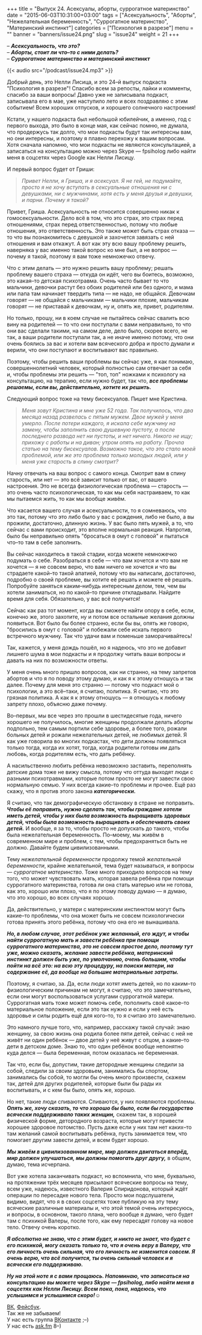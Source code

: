+++
title = "Выпуск 24. Асексуалы, аборты, суррогатное материнство"
date = "2015-06-03T10:31:00+03:00"
tags = ["Асексуальность", "Аборты", "Нежелательная беременность", "Суррогатное материнство", "Материнский инстинкт"]
categories = ["Психология в разрезе"]
menu = ""
banner = "banners/issue24.png"
slug = "issue24"
weight = 21
+++

– ***Асексуальность, что это?***<br>
– ***Аборты, стоит ли что–то с ними делать?***<br>
– ***Суррогатное материнство и материнский инстинкт***

{{< audio src="/podcast/issue24.mp3" >}}

Добрый день, это Нелли Лисица, и это 24–й выпуск подкаста "Психология в разрезе"! Спасибо всем за репосты, лайки и комменты, спасибо за ваши вопросы! Давно уже не записывала подкаст, записывала его в мае, уже наступило лето и всех поздравляю с этим событием! Всем хороших отпусков, и хорошего солнечного настроения!

Кстати, у нашего подкаста был небольшой юбилейчик, а именно, год с первого выхода, это было в конце мая, как сейчас помню, не думала, что продержусь так долго, что мои подкасты будут так интересны вам, но они интересны, и поэтому я плавно перехожу к вашим вопросам. Хотя сначала напомню, что мои подкасты не являются консультацией, а записаться на консультацию можно через Skype — fpsiholog либо найти меня в соцсетях через Google как Нелли Лисицу. 
<!--more-->

И первый вопрос будет от Гриши:

>*Привет Нелли, я Гриша, и я асексуал. Я не гей, не подумайте, просто я не хочу вступать в сексуальные отношения ни с девушками, ни с мужчинами, хотя есть у меня друзья и девушки, и парни. Почему я такой?*

Привет, Гриша. Асексуальность не относится совершенно никак к гомосексуальности. Дело всё в том, что это страх, это страх перед отношениями, страх перед ответственностью, потому что любые отношения, это ответственность. Это также может быть страх отказа — то что вы познакомитесь с девушкой и захочется завязать с ней отношения и вам откажут. А вот как эту всю вашу проблему решить, наверняка у вас именно такой вопрос ко мне был, а не вопрос — почему я такой, поэтому я вам тоже немножечко отвечу. 

Что с этим делать — это нужно решить вашу проблему; решать проблему вашего страха — откуда он идёт, чего вы боитесь, возможно, это какая–то детская психотравма. Очень часто бывает то что мальчики, девочки растут без обоих родителей или без одного, и мама или папа там начинает твердить типа — не надо, не общайся. Девочкам говорят — не общайся с мальчиками — мальчики плохие, мальчикам говорят — не приставай к девочкам, ну и, опять же, привет, родителям. 

Но только, прошу, ни в коем случае не пытайтесь сейчас свалить всю вину на родителей — то что они поступали с вами неправильно, то что они вас сделали такими, на самом деле, дело было, скорее всего, не так, а ваши родители поступали так, а не иначе именно потому, что они очень боялись за вас и хотели вам всяческого добра и просто думали и верили, что они поступают и воспитывают вас правильно. 

Поэтому, чтобы решить ваши проблемы вы сейчас уже, я как понимаю, совершеннолетний человек, который полностью сам отвечает за себя и, чтобы проблемы эти решить — "топ, топ" ножками к психологу на консультацию, на терапию, если нужно будет, так что, ***все проблемы решаемы, если вы, действительно, хотите их решить.***

Следующий вопрос тоже на тему бисексуалов. Пишет мне Кристина.

>*Меня зовут Кристина и мне уже 52 года. Так получилось, что два месяца назад развелась с пятым мужем. Двое мужей у меня умерло. После потери каждого, я искала себе мужчину на замену, чтобы заполнить свою душевную пустоту, а после последнего развода нет ни пустоты, и нет ничего. Никого не ищу; прихожу с работы и на диван; утром опять на работу. Прочла статью на тему бисексуалов. Возможно такое, что это стало моей проблемой, или же это проблема только молодых людей, или у меня уже старость в спину смотрит?*

Начну отвечать на ваш вопрос с самого конца. Смотрит вам в спину старость, или нет — это всё зависит только от вас, от вашего настроения. Это не всегда физиологическая проблема — старость — это очень часто психологическая, то как мы себя настраиваем, то как мы пытаемся жить, то как мы вообще живём. 

Что касается вашего случая и асексуальности, то я сомневаюсь, что это так, потому что это либо было у вас с рождения, либо не было, а вы прожили, достаточно, длинную жизнь. У вас было пять мужей, а то, что сейчас с вами происходит, это вполне нормальная реакция. Напротив, было бы неправильно опять "бросаться в омут с головой" и пытаться что–то там в себе заполнить. 

Вы сейчас находитесь в такой стадии, когда можете немножечко подумать о себе. Разобраться в себе — что вам хочется и что вам не хочется — я не совсем верю, что вам ничего не хочется и что вы страдаете какой–то такой апатией, потому что вы написали, достаточно, подробно о своей проблеме, вы хотите её решать и можете её решать. Попробуйте заняться каким–нибудь интересным делом, тем, чем вы хотели заниматься, но по какой–то причине откладывали. Найдите время для себя. Обязательно, у вас всё получится!

Сейчас как раз тот момент, когда вы сможете найти опору в себе, если, конечно же, этого захотите, ну и потом все остальные желания должны появиться. Вот было бы более странно, если бы вы, опять же говорю, "бросились в омут с головой" и побежали себе искать первого встречного мужчину. Так что удачи вам и поменьше заморачивайтесь!

Так, кажется, у меня дождь пошёл, но я надеюсь, что это не добавит лишнего шума в мои подкасты и я продолжу читать ваши вопросы и давать на них по возможности ответы. 

У меня очень много пришло вопросов, как ни странно, на тему запретов абортов и что я по поводу этому думаю, и как я к этому отношусь и так далее. Почему для меня это странно — потому что подкаст мой о психологии, а это всё–таки, я считаю, политика. Я считаю, что это грязная политика. А как я к этому отношусь — я отношусь к любому запрету плохо, объясню даже почему. 

Во–первых, мы все через это прошли в шестидесятые года, ничего хорошего не получилось, многие женщины продолжали делать аборты подпольно, тем самым портили себе здоровье, а более того, рожали больных детей и рожали нежелательных детей, не любимых детей. Я как уже говорила во многих подкастах, что дети должны появляться только тогда, когда их хотят, тогда, когда родители готовы им дать любовь, когда родителям есть, что дать ребёнку. 

А насильственно любить ребёнка невозможно заставить, переполнять детские дома тоже не вижу смысла, потому что оттуда выходят люди с разными психотравмами, которые потом просто не могут завести свою нормальную семью. У них всегда какие–то проблемы и прочее. Ещё раз скажу, что я против этого закона ***категорически.*** 

Я считаю, что так демографическую обстановку в стране не поправить. ***Чтобы её поправить, нужно сделать так, чтобы граждане хотели иметь детей, чтобы у них была возможность выращивать здоровых детей, чтобы была возможность выращивать и обеспечивать своих детей.*** И вообще, я за то, чтобы просто не допускать до такого, чтобы была нежелательная беременность. По–моему, мы живём в современном мире и проблем, с тем, чтобы предохраняться быть не должно. Давайте будем цивилизованными.

Тему *нежелательной беременности* продолжу темой *желательной беременности*, крайне желательной, тема будет называться, и вопросы — *суррогатное материнство*. Тоже много приходило вопросов на тему того, что может чувствовать мать, которая завела ребёнка при помощи суррогатного материнства, готова ли она стать матерью или не готова, как это, хорошо или плохо, что я по этому поводу думаю — я думаю, что это хорошо, во всех случаях хорошо.

Да, действительно, у матери с материнским инстинктом могут быть какие–то проблемы, что она может быть не совсем психологически готова принять этого ребёнка, потому что она его не вынашивала. 

***Но, в любом случае, этот ребёнок уже желанный, его ждут, и чтобы найти суррогатную мать и завести ребёнка при помощи суррогатного материнства, это не совсем простое дело, поэтому тут уже, можно сказать, желание завести ребёнка, материнский инстинкт должен быть уже, по умолчанию, очень большим, чтобы пойти на всё это: на всю эту процедуру, на поиски матери, на содержание её, да вообще на большие материальные затраты.***

Поэтому, я считаю, за. Да, если люди хотят иметь детей, но по каким–то физиологическим причинам не могут, я считаю, что это замечательно, если они могут воспользоваться услугами суррогатной матери. Суррогатная мать тоже может помочь себе, пополнить своё какое–то материальное положение, если это так нужно и если у неё есть здоровье и силы родить ещё для кого–то, то я считаю это замечательно.

Это намного лучше того, что, например, расскажу такой случай: знаю женщину, за свою жизнь она родила более пяти детей, сейчас с ней не живёт ни один ребёнок — двое детей у неё живут с отцом, а какие–то дети в детском доме. Знаю то, что один ребёнок вообще непонятно куда делся — была беременная, потом оказалась не беременная.

Так что, если бы, допустим, такие детородные женщины следили за собой, следили за своим здоровьем, занимались бы спортом, занимались бы собой, то могли бы очень много произвести, скажем так, детей для других родителей, которые были бы рады их воспитывать, и с кем бы было, опять же, хорошо. 

Но нет, такие люди спиваются. Спиваются, у них появляются проблемы. ***Опять же, хочу сказать, то что хорошо бы было, если бы государство всячески поддерживало таких женщин,*** скажем так, в хорошей физической форме, детородного возраста, которые могут привести хорошее здоровое потомство. Пусть даже если у них там нет каких–то там желаний самой воспитывать ребёнка, пусть занимается тем, что помогает другим завести детей, и всем будет хорошо.

***Мы живём в цивилизованном мире, мир должен двигаться вперёд, мир должен улучшаться, мы должны помогать друг другу,*** в общем, думаю, тема исчерпана. 

Вот уже хотела заканчивать подкаст, но вспомнила, что мне, буквально, на протяжении трёх месяцев присылают всяческие вопросы на тему, всем уже, надеюсь, известного Валерия Спиридонова, который ждёт операции по пересадке нового тела. Просто мои подслушатели, видимо, видят, что я в своих соцсетях тоже публикую на эту тему всяческие различные материалы и, что этой темой очень интересуюсь, и вопросы, в основном, такого плана, чего вообще я думаю, чего будет там с психикой Валеры, после того, как ему пересадят голову на новое тело. Отвечу очень коротко. 

***Я абсолютно не знаю, что с этим будет, и никто не знает, что будет с его психикой, могу сказать только то, что я очень веру в Валеру, что его личность очень сильная, что его личность не изменится совсем. Я очень верю, что всё получится, ты очень сильный человек и я всячески его поддерживаю.***

***Ну на этой ноте я с вами прощаюсь. Напоминаю, что записаться на консультацию вы можете через Skype — fpsiholog, либо найти меня в соцсетях как Нелли Лисицу. Всем пока, пока, надеюсь, что услышимся и услышимся скоро!***☺


<a href="https://vk.com/sunnybunnyf">ВК</a>, <a href="https://www.facebook.com/SunnyBunnyF">Фейсбук</a>.<br>
Так же не забываем!<br>
У нас есть группа <a href="https://vk.com/fpsiholog">ВКонтакте</a> ;–)<br>
У нас есть <a href="http://ask.fm/fpsiholog">ask.fm</a> 8–)